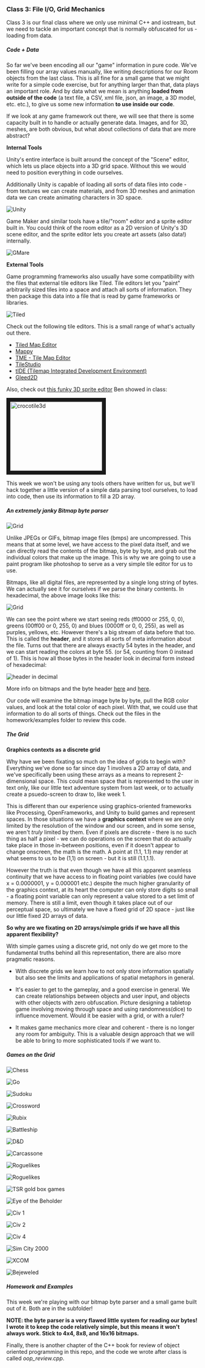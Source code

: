 ### Class 3: File I/O, Grid Mechanics

Class 3 is our final class where we only use minimal C++ and iostream, but we need to tackle an important concept that is normally obfuscated for us - loading from data. 

##### Code + Data

So far we've been encoding all our "game" information in pure code. We've been filling our array values manually, like writing descriptions for our Room objects from the last class. This is all fine for a small game that we might write for a simple code exercise, but for anything larger than that, data plays an important role. And by data what we mean is anything **loaded from outside of the code** (a text file, a CSV, xml file, json, an image, a 3D model, etc. etc.), to give us some new information **to use inside our code**.

If we look at any game framework out there, we will see that there is some capacity built in to handle or actually generate data. Images, and for 3D, meshes, are both obvious, but what about collections of data that are more abstract?

**Internal Tools**

Unity's entire interface is built around the concept of the "Scene" editor, which lets us place objects into a 3D grid space. Without this we would need to position everything in code ourselves. 

Additionally Unity is capable of loading all sorts of data files into code - from textures we can create materials, and from 3D meshes and animation data we can create animating characters in 3D space.

![Unity](https://raw.githubusercontent.com/whoisbma/Game-Aesthetics-SP15/master/class-03-fileIO/images/unity.jpg)

Game Maker and similar tools have a tile/"room" editor and a sprite editor built in. You could think of the room editor as a 2D version of Unity's 3D scene editor, and the sprite editor lets you create art assets (also data!) internally.

![GMare](https://raw.githubusercontent.com/whoisbma/Game-Aesthetics-SP15/master/class-03-fileIO/images/gmare.png)

**External Tools**

Game programming frameworks also usually have some compatibility with the files that external tile editors like Tiled. Tile editors let you "paint" arbitrarily sized tiles into a space and attach all sorts of information. They then package this data into a file that is read by game frameworks or libraries.

![Tiled](https://raw.githubusercontent.com/whoisbma/Game-Aesthetics-SP15/master/class-03-fileIO/images/Tiled.png)

Check out the following tile editors. This is a small range of what's actually out there.

* [Tiled Map Editor](http://www.mapeditor.org/)
* [Mappy](http://tilemap.co.uk/mappy.php)
* [TME - Tile Map Editor](http://tilemapeditor.com/)
* [TileStudio](http://tilestudio.sourceforge.net/)
* [tIDE (Tilemap Integrated Development Environment)](http://tide.codeplex.com/)
* [Gleed2D](https://github.com/SteveDunn/Gleed2D/wiki)

Also, check out [this funky 3D sprite editor](http://www.crocotile3d.com/) Ben showed in class: 

<a href="http://www.youtube.com/watch?feature=player_embedded&v5enKH9pz7oY
" target="_blank"><img src="http://img.youtube.com/vi/5enKH9pz7oY/0.jpg" 
alt="crocotile3d" width="240" height="180" border="10" /></a>

This week we won't be using any tools others have written for us, but we'll hack together a little version of a simple data parsing tool ourselves, to load into code, then use its information to fill a 2D array.

##### An extremely janky Bitmap byte parser

![Grid](https://raw.githubusercontent.com/whoisbma/Game-Aesthetics-SP15/master/class-03-fileIO/images/grid.png)

Unlike JPEGs or GIFs, bitmap image files (bmps) are uncompressed. This means that at some level, we have access to the pixel data itself, and we can directly read the contents of the bitmap, byte by byte, and grab out the individual colors that make up the image. This is why we are going to use a paint program like photoshop to serve as a very simple tile editor for us to use. 

Bitmaps, like all digital files, are represented by a single long string of bytes. We can actually see it for ourselves if we parse the binary contents. In hexadecimal, the above image looks like this:

![Grid](https://raw.githubusercontent.com/whoisbma/Game-Aesthetics-SP15/master/class-03-fileIO/images/hex.png)

We can see the point where we start seeing reds (ff0000 or 255, 0, 0), greens (00ff00 or 0, 255, 0) and blues (0000ff or 0, 0, 255), as well as purples, yellows, etc. However there's a big stream of data before that too. This is called the **header**, and it stores all sorts of meta information about the file. Turns out that there are always exactly 54 bytes in the header, and we can start reading the colors at byte 55. (or 54, counting from 0 instead of 1). This is how all those bytes in the header look in decimal form instead of hexadecimal:

![header in decimal](https://raw.githubusercontent.com/whoisbma/Game-Aesthetics-SP15/master/class-03-fileIO/images/header.png)

More info on bitmaps and the byte header [here](https://en.wikipedia.org/wiki/BMP_file_format) and [here](http://www.fastgraph.com/help/bmp_header_format.html).

Our code will examine the bitmap image byte by byte, pull the RGB color values, and look at the total color of each pixel. With that, we could use that information to do all sorts of things. Check out the files in the homework/examples folder to review this code.

##### The Grid

**Graphics contexts as a discrete grid**

Why have we been fixating so much on the idea of grids to begin with? Everything we've done so far since day 1 involves a 2D array of data, and we've specifically been using these arrays as a means to represent 2-dimensional space. This could mean space that is represented to the user in text only, like our little text adventure system from last week, or to actually create a psuedo-screen to draw to, like week 1. 

This is different than our experience using graphics-oriented frameworks like Processing, OpenFrameworks, and Unity to build games and represent spaces. In those situations we have a **graphics context** where we are only limited by the resolution of the window and our screen, and in some sense, we aren't *truly* limited by them. Even if pixels are discrete - there is no such thing as half a pixel - we can do operations on the screen that do actually take place in those in-between positions, even if it doesn't appear to change onscreen, the math is the math. A point at (1.1, 1.1) may render at what seems to us to be (1,1) on screen - but it is still (1.1,1.1).

However the truth is that even though we have all this apparent seamless continuity that we have access to in floating point variables (we could have x = 0.0000001, y = 0.000001 etc.) despite the much higher granularity of the graphics context, at its heart the computer can only store digits so small - a floating point variable can only represent a value stored to a set limit of memory. There is still a limit, even though it takes place out of our perceptual space, so ultimately we have a fixed grid of 2D space - just like our little fixed 2D arrays of data.

**So why are we fixating on 2D arrays/simple grids if we have all this apparent flexibility?**

With simple games using a discrete grid, not only do we get more to the fundamental truths behind all this representation, there are also more pragmatic reasons.

* With discrete grids we learn how to not only store information spatially but also see the limits and applications of spatial metaphors in general.

* It's easier to get to the gameplay, and a good exercise in general. We can create relationships between objects and user input, and objects with other objects with zero obfuscation. Picture designing a tabletop game involving moving through space and using randomness(dice) to influence movement. Would it be easier with a grid, or with a ruler?

* It makes game mechanics more clear and coherent - there is no longer any room for ambiguity. This is a valuable design approach that we will be able to bring to more sophisticated tools if we want to.

##### Games on the Grid

![Chess](https://raw.githubusercontent.com/whoisbma/Game-Aesthetics-SP15/master/class-03-fileIO/images/chess.jpg)

![Go](https://raw.githubusercontent.com/whoisbma/Game-Aesthetics-SP15/master/class-03-fileIO/images/go.jpg)

![Sudoku](https://raw.githubusercontent.com/whoisbma/Game-Aesthetics-SP15/master/class-03-fileIO/images/sudoku.png)

![Crossword](https://raw.githubusercontent.com/whoisbma/Game-Aesthetics-SP15/master/class-03-fileIO/images/crossword.png)

![Rubix](https://raw.githubusercontent.com/whoisbma/Game-Aesthetics-SP15/master/class-03-fileIO/images/rubix.jpg)

![Battleship](https://raw.githubusercontent.com/whoisbma/Game-Aesthetics-SP15/master/class-03-fileIO/images/battleship.jpg)

![D&D](https://raw.githubusercontent.com/whoisbma/Game-Aesthetics-SP15/master/class-03-fileIO/images/d&d.jpg)

![Carcassone](https://raw.githubusercontent.com/whoisbma/Game-Aesthetics-SP15/master/class-03-fileIO/images/carcassonne.jpg)

![Roguelikes](https://raw.githubusercontent.com/whoisbma/Game-Aesthetics-SP15/master/class-03-fileIO/images/roguelike1.png)

![Roguelikes](https://raw.githubusercontent.com/whoisbma/Game-Aesthetics-SP15/master/class-03-fileIO/images/roguelike2.png)

![TSR gold box games](https://raw.githubusercontent.com/whoisbma/Game-Aesthetics-SP15/master/class-03-fileIO/images/TSR.jpg)

![Eye of the Beholder](https://raw.githubusercontent.com/whoisbma/Game-Aesthetics-SP15/master/class-03-fileIO/images/beholder.png)

![Civ 1](https://raw.githubusercontent.com/whoisbma/Game-Aesthetics-SP15/master/class-03-fileIO/images/civ1.jpg)

![Civ 2](https://raw.githubusercontent.com/whoisbma/Game-Aesthetics-SP15/master/class-03-fileIO/images/civ2.jpg)

![Civ 4](https://raw.githubusercontent.com/whoisbma/Game-Aesthetics-SP15/master/class-03-fileIO/images/civ4.jpg)

![Sim City 2000](https://raw.githubusercontent.com/whoisbma/Game-Aesthetics-SP15/master/class-03-fileIO/images/simcity2000.jpg)

![XCOM](https://raw.githubusercontent.com/whoisbma/Game-Aesthetics-SP15/master/class-03-fileIO/images/xcom.jpg)

![Bejeweled](https://raw.githubusercontent.com/whoisbma/Game-Aesthetics-SP15/master/class-03-fileIO/images/bejeweled.jpg)

##### Homework and Examples

This week we're playing with our bitmap byte parser and a small game built out of it. Both are in the subfolder!

**NOTE: the byte parser is a very flawed little system for reading our bytes! I wrote it to keep the code relatively simple, but this means it won't always work. Stick to 4x4, 8x8, and 16x16 bitmaps.**

Finally, there is another chapter of the C++ book for review of object oriented programming in this repo, and the code we wrote after class is called *oop_review.cpp*.